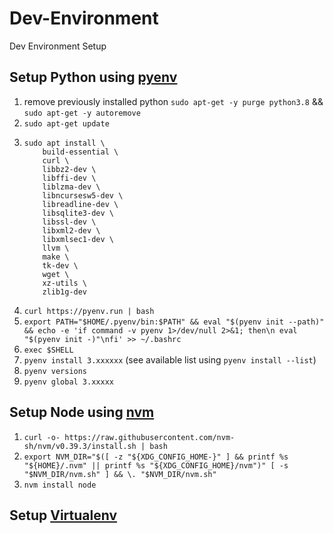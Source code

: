 # Dev-Environment
Dev Environment Setup

## Setup Python using [pyenv](https://github.com/pyenv/pyenv)
1. remove previously installed python `sudo apt-get -y purge python3.8` && `sudo apt-get -y autoremove`
2. `sudo apt-get update`
3. 
    ```
    sudo apt install \
        build-essential \
        curl \
        libbz2-dev \
        libffi-dev \
        liblzma-dev \
        libncursesw5-dev \
        libreadline-dev \
        libsqlite3-dev \
        libssl-dev \
        libxml2-dev \
        libxmlsec1-dev \
        llvm \
        make \
        tk-dev \
        wget \
        xz-utils \
        zlib1g-dev
    ```
5. `curl https://pyenv.run | bash`
6. `export PATH="$HOME/.pyenv/bin:$PATH" && eval "$(pyenv init --path)" && echo -e 'if command -v pyenv 1>/dev/null 2>&1; then\n eval "$(pyenv init -)"\nfi' >> ~/.bashrc`
7. `exec $SHELL`
8. `pyenv install 3.xxxxxx` (see available list using `pyenv install --list`)
9. `pyenv versions`
10. `pyenv global 3.xxxxx`

## Setup Node using [nvm](https://github.com/nvm-sh/nvm)
1. `curl -o- https://raw.githubusercontent.com/nvm-sh/nvm/v0.39.3/install.sh | bash`
2. `export NVM_DIR="$([ -z "${XDG_CONFIG_HOME-}" ] && printf %s "${HOME}/.nvm" || printf %s "${XDG_CONFIG_HOME}/nvm")"
[ -s "$NVM_DIR/nvm.sh" ] && \. "$NVM_DIR/nvm.sh"`
3. `nvm install node`

## Setup [Virtualenv](https://pypi.org/project/virtualenv/)
